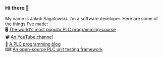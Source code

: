 ### Hi there 👋
My name is Jakob Sagatowski. I'm a software developer. Here are some of the things I've made:  
🖥 [The world's most popular PLC programming-course](https://www.youtube.com/playlist?list=PLimaF0nZKYHz3I3kFP4myaAYjmYk1SowO)  
📽 [An YouTube channel](https://youtube.com/JakobSagatowski)  
📖 [A PLC programming blog](https://www.alltwincat.com)  
⌨ [An open-source PLC unit testing framework](https://www.github.com/tcunit)  